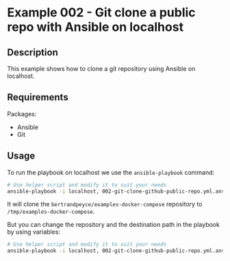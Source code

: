# Example 002 - Git clone a public repo with Ansible on localhost

## Description

This example shows how to clone a git repository using Ansible on localhost.

## Requirements

Packages:
 - Ansible
 - Git

## Usage

To run the playbook on localhost we use the `ansible-playbook` command:

```bash
# Use helper script and modify it to suit your needs
ansible-playbook -i localhost, 002-git-clone-github-public-repo.yml.ansible
```

It will clone the `bertrandpeyce/examples-docker-compose` repository to `/tmp/examples-docker-compose`.

But you can change the repository and the destination path in the playbook by using variables:

```bash
# Use helper script and modify it to suit your needs
ansible-playbook -i localhost, 002-git-clone-github-public-repo.yml.ansible --extra-vars "git_repo_url=myrepourl git_repo_dest=mydestdir git_repo_version=mybranchname"
```


